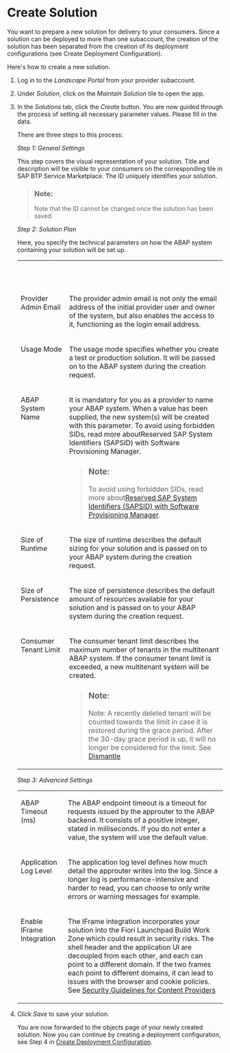 <!-- loioaca34fa7b49a4cb9a2281f6ba0b84642 -->

# Create Solution

You want to prepare a new solution for delivery to your consumers. Since a solution can be deployed to more than one subaccount, the creation of the solution has been separated from the creation of its deployment configurations \(see Create Deployment Configuration\).

Here's how to create a new solution.

1.  Log in to the *Landscape Portal* from your provider subaccount.

2.  Under *Solution*, click on the *Maintain Solution* tile to open the app.

3.  In the *Solutions* tab, click the *Create* button. You are now guided through the process of setting all necessary parameter values. Please fill in the data.

    There are three steps to this process:

    *Step 1: General Settings*

    This step covers the visual representation of your solution. Title and description will be visible to your consumers on the corresponding tile in SAP BTP Service Marketplace. The ID uniquely identifies your solution.

    > ### Note:  
    > Note that the ID cannot be changed once the solution has been saved.

    *Step 2: Solution Plan*

    Here, you specify the technical parameters on how the ABAP system containing your solution will be set up.


    <table>
    <tr>
    <th valign="top">

     


    
    </th>
    <th valign="top">

     


    
    </th>
    </tr>
    <tr>
    <td valign="top">
    
    Provider Admin Email


    
    </td>
    <td valign="top">
    
    The provider admin email is not only the email address of the initial provider user and owner of the system, but also enables the access to it, functioning as the login email address.


    
    </td>
    </tr>
    <tr>
    <td valign="top">
    
    Usage Mode


    
    </td>
    <td valign="top">
    
    The usage mode specifies whether you create a test or production solution. It will be passed on to the ABAP system during the creation request.


    
    </td>
    </tr>
    <tr>
    <td valign="top">
    
    ABAP System Name


    
    </td>
    <td valign="top">
    
    It is mandatory for you as a provider to name your ABAP system. When a value has been supplied, the new system\(s\) will be created with this parameter. To avoid using forbidden SIDs, read more aboutReserved SAP System Identifiers \(SAPSID\) with Software Provisioning Manager.

    > ### Note:  
    > To avoid using forbidden SIDs, read more about[Reserved SAP System Identifiers \(SAPSID\) with Software Provisioning Manager](https://launchpad.support.sap.com/#/notes/1979280).


    
    </td>
    </tr>
    <tr>
    <td valign="top">
    
    Size of Runtime


    
    </td>
    <td valign="top">
    
    The size of runtime describes the default sizing for your solution and is passed on to your ABAP system during the creation request.


    
    </td>
    </tr>
    <tr>
    <td valign="top">
    
    Size of Persistence


    
    </td>
    <td valign="top">
    
    The size of persistence describes the default amount of resources available for your solution and is passed on to your ABAP system during the creation request.


    
    </td>
    </tr>
    <tr>
    <td valign="top">
    
    Consumer Tenant Limit


    
    </td>
    <td valign="top">
    
    The consumer tenant limit describes the maximum number of tenants in the multitenant ABAP system. If the consumer tenant limit is exceeded, a new multitenant system will be created.

    > ### Note:  
    > Note: A recently deleted tenant will be counted towards the limit in case it is restored during the grace period. After the 30-day grace period is up, it will no longer be considered for the limit. See [Dismantle](https://help.sap.com/docs/btp/sap-business-technology-platform/dismantle?version=Cloud)


    
    </td>
    </tr>
    </table>
    
    *Step 3: Advanced Settings*


    <table>
    <tr>
    <td valign="top">
    
    ABAP Timeout \(ms\)


    
    </td>
    <td valign="top">
    
    The ABAP endpoint timeout is a timeout for requests issued by the approuter to the ABAP backend. It consists of a positive integer, stated in milliseconds. If you do not enter a value, the system will use the default value.


    
    </td>
    </tr>
    <tr>
    <td valign="top">
    
    Application Log Level


    
    </td>
    <td valign="top">
    
    The application log level defines how much detail the approuter writes into the log. Since a longer log is performance-intensive and harder to read, you can choose to only write errors or warning messages for example.


    
    </td>
    </tr>
    <tr>
    <td valign="top">
    
    Enable IFrame Integration


    
    </td>
    <td valign="top">
    
    The IFrame integration incorporates your solution into the Fiori Launchpad Build Work Zone which could result in security risks. The shell header and the application UI are decoupled from each other, and each can point to a different domain. If the two frames each point to different domains, it can lead to issues with the browser and cookie policies. See [Security Guidelines for Content Providers](https://help.sap.com/docs/build-work-zone-standard-edition/sap-build-work-zone-standard-edition/security-guidelines-for-content-providers)


    
    </td>
    </tr>
    </table>
    
4.  Click *Save* to save your solution.

    You are now forwarded to the objects page of your newly created solution. Now you can continue by creating a deployment configuration, see Step 4 in [Create Deployment Configuration](create-deployment-configuration-58b90ec.md).


